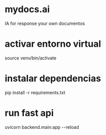# mydocs.ai
IA for response your own documentos 

# activar entorno virtual
source venv/bin/activate

# instalar dependencias
pip install -r requirements.txt


# run fast api
uvicorn backend.main:app --reload

